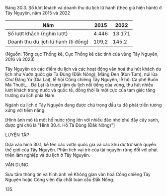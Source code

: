 Bảng 30.3. Số lượt khách và doanh thu du lịch lữ hành (theo giá hiện hành) ở Tây Nguyên, năm 2015 và 2022

Năm | 2015 | 2022
--- | --- | ---
Số lượt khách (nghìn lượt) | 4 446 | 13 171
Doanh thu du lịch lữ hành (tỉ đồng) | 109,2 | 145,2

(Nguồn: Tổng cục Thống kê, Cục Thống kê các tỉnh của vùng Tây Nguyên, 2016 và 2023)

Tây Nguyên có các điểm du lịch và các hoạt động văn hoá thu hút khách du lịch như Vườn quốc gia Tà Đùng (Đắk Nông), Măng Đen (Kon Tum), núi lửa Chư Đăng Ya (Gia Lai), lễ hội Cồng chiêng Tây Nguyên, lễ hội Cà phê Buôn Ma Thuột,... Đà Lạt là trung tâm du lịch nổi tiếng của vùng, thu hút nhiều lượt khách trong nước và quốc tế, đồng thời là một cực của tam giác tăng trưởng du lịch phía Nam.

Ngành du lịch ở Tây Nguyên đang được chú trọng đầu tư để phát triển tương xứng với tiềm năng.

[Hình ảnh mô tả một hồ nước rộng lớn với nhiều đảo nhỏ phủ đầy cây xanh, được ghi chú là "Hình 30.4. Hồ Tà Đùng (Đắk Nông)"]

LUYỆN TẬP

Dựa vào hình 30.1, kể tên các vườn quốc gia và các khu dự trữ sinh quyển thế giới của Tây Nguyên. Phân tích vai trò của tài nguyên rừng đối với phát triển lâm nghiệp và du lịch ở Tây Nguyên.

VẬN DỤNG

Sưu tầm thông tin và hình ảnh về Không gian văn hoá Cồng chiêng Tây Nguyên hoặc Công viên địa chất toàn cầu Đắk Nông.

135